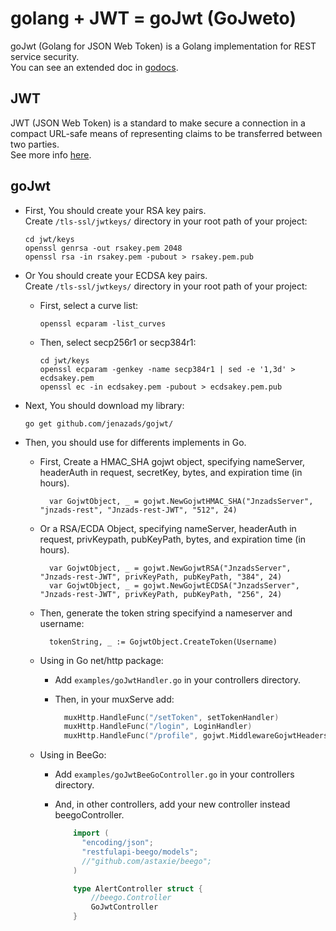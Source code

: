 # golang + JWT = goJwt (GoJweto)

goJwt (Golang for JSON Web Token) is a Golang implementation for REST service security.  
You can see an extended doc in [godocs](https://godoc.org/github.com/Jenazads/gojwt).

## JWT

JWT (JSON Web Token) is a standard to make secure a connection in a compact URL-safe means of representing claims to be transferred between two parties.  
See more info [here](https://jwt.io).

## goJwt

* First, You should create your RSA key pairs.  
  Create `/tls-ssl/jwtkeys/` directory in your root path of your project:

      cd jwt/keys
      openssl genrsa -out rsakey.pem 2048
      openssl rsa -in rsakey.pem -pubout > rsakey.pem.pub

* Or You should create your ECDSA key pairs.  
  Create `/tls-ssl/jwtkeys/` directory in your root path of your project:

    * First, select a curve list:
    
          openssl ecparam -list_curves

    * Then, select secp256r1 or secp384r1:

          cd jwt/keys
          openssl ecparam -genkey -name secp384r1 | sed -e '1,3d' > ecdsakey.pem
          openssl ec -in ecdsakey.pem -pubout > ecdsakey.pem.pub

* Next, You should download my library:

      go get github.com/jenazads/gojwt/

* Then, you should use for differents implements in Go.
        
    * First, Create a HMAC_SHA gojwt object, specifying nameServer, headerAuth in request, secretKey, bytes, and expiration time (in hours).
    
            var GojwtObject, _ = gojwt.NewGojwtHMAC_SHA("JnzadsServer", "jnzads-rest", "Jnzads-rest-JWT", "512", 24)
    
    * Or a RSA/ECDA Object, specifying nameServer, headerAuth in request, privKeypath, pubKeyPath, bytes, and expiration time (in hours).
    
            var GojwtObject, _ = gojwt.NewGojwtRSA("JnzadsServer", "Jnzads-rest-JWT", privKeyPath, pubKeyPath, "384", 24)
            var GojwtObject, _ = gojwt.NewGojwtECDSA("JnzadsServer", "Jnzads-rest-JWT", privKeyPath, pubKeyPath, "256", 24)
    
        
    * Then, generate the token string specifyind a nameserver and username:
      
            tokenString, _ := GojwtObject.CreateToken(Username)

    * Using in Go net/http package:
      
      * Add `examples/goJwtHandler.go` in your controllers directory.
      
      * Then, in your muxServe add:
      
        ```go
          muxHttp.HandleFunc("/setToken", setTokenHandler)
          muxHttp.HandleFunc("/login", LoginHandler)
          muxHttp.HandleFunc("/profile", gojwt.MiddlewareGojwtHeaders(WithAuthHandler, NoAuthHandler))
        ```

    * Using in BeeGo:
    
      * Add `examples/goJwtBeeGoController.go` in your controllers directory.
        
      * And, in other controllers, add your new controller instead beegoController.
      
        ```go
            import (
              "encoding/json";
              "restfulapi-beego/models";
              //"github.com/astaxie/beego";
            )

            type AlertController struct {
	            //beego.Controller
	            GoJwtController
            }
        ```
